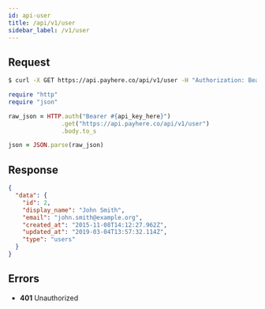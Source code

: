 ```yaml
---
id: api-user
title: /api/v1/user
sidebar_label: /v1/user
---
```


## Request

<!--DOCUSAURUS_CODE_TABS-->
<!--Curl-->
```sh
$ curl -X GET https://api.payhere.co/api/v1/user -H "Authorization: Bearer ${api_key_here}"
```
<!--Ruby-->
```ruby
require "http"
require "json"

raw_json = HTTP.auth("Bearer #{api_key_here}")
               .get("https://api.payhere.co/api/v1/user")
               .body.to_s

json = JSON.parse(raw_json)
```
<!--END_DOCUSAURUS_CODE_TABS-->

## Response

```json
{
  "data": {
    "id": 2,
    "display_name": "John Smith",
    "email": "john.smith@example.org",
    "created_at": "2015-11-08T14:12:27.962Z",
    "updated_at": "2019-03-04T13:57:32.114Z",
    "type": "users"
  }
}
```

## Errors

- **401** Unauthorized
